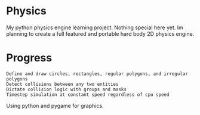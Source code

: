 # Physics
   My python physics engine learning project. 
   Nothing special here yet. Im planning to create a full featured and portable hard body 2D physics engine.

# Progress
	Define and draw circles, rectangles, regular polygons, and irregular polygons
	Detect collisions between any two entities
	Dictate collision logic with groups and masks
	Timestep simulation at constant speed regardless of cpu speed

Using python and pygame for graphics.
